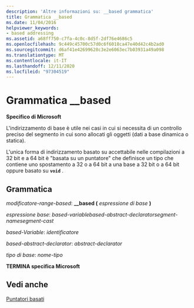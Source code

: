 ```yaml
---
description: 'Altre informazioni su: __based grammatica'
title: Grammatica __based
ms.date: 11/04/2016
helpviewer_keywords:
- based addressing
ms.assetid: a68ff750-c7fa-4c0c-8d5f-2df76e4686c5
ms.openlocfilehash: 9c449c45700c57d0c6f6018ca47e40d42c4b2ad0
ms.sourcegitcommit: d6af41e42699628c3e2e6063ec7b03931a49a098
ms.translationtype: MT
ms.contentlocale: it-IT
ms.lasthandoff: 12/11/2020
ms.locfileid: "97304519"
---
```

# <a name="__based-grammar"></a>Grammatica __based

**Specifico di Microsoft**

L'indirizzamento di base è utile nei casi in cui si necessita di un controllo preciso del segmento in cui sono allocati gli oggetti (dati a base dinamica o statica).

L'unica forma di indirizzamento basato su accettabile nelle compilazioni a 32 bit e a 64 bit è "basata su un puntatore" che definisce un tipo che contiene uno spostamento a 32 o a 64 bit a una base a 32 bit o a 64 bit oppure basato su **`void`** .

## <a name="grammar"></a>Grammatica

*modificatore-range-based*: **__based (**  *espressione di base*  **)**

*espressione base*: *based-variablebased-abstract-declaratorsegment-namesegment-cast*

*based-Variable*: *identificatore*

*based-abstract-declarator*: *abstract-declarator*

*tipo di base*: *nome-tipo*

**TERMINA specifica Microsoft**

## <a name="see-also"></a>Vedi anche

[Puntatori basati](../cpp/based-pointers-cpp.md)
